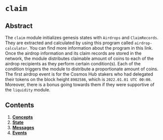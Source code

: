 <!-- order: 0 title: Squad Overview parent: title: "claim" -->

# `claim`

## Abstract

The `claim` module initializes genesis states with `Airdrops` and `ClaimRecords`. They are extracted and calculated by using this program called `airdrop-calculator`. You can find more information about the program in this link. Once the airdrop information and its claim records are stored in the network, the module distributes claimable amount of coins to each of the airdrop recipients as they perform certain condition(s). Each of the condition triggers the module to distribute a proportionate amount of coins. The first airdrop event is for the Cosmos Hub stakers who had delegated their tokens on the block height `8902586`, which is `2022.01.01 UTC 00:00`. Moreover, there is a bonus going towards them if they were supportive of the `liquidity` module. 

## Contents

1. **[Concepts](01_concepts.md)**
2. **[State](02_state.md)**
3. **[Messages](03_messages.md)**
4. **[Events](04_events.md)**
